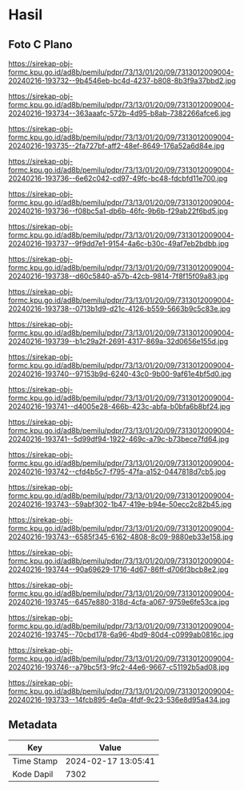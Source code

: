 # Hasil

## Foto C Plano

https://sirekap-obj-formc.kpu.go.id/ad8b/pemilu/pdpr/73/13/01/20/09/7313012009004-20240216-193732--9b4546eb-bc4d-4237-b808-8b3f9a37bbd2.jpg

https://sirekap-obj-formc.kpu.go.id/ad8b/pemilu/pdpr/73/13/01/20/09/7313012009004-20240216-193734--363aaafc-572b-4d95-b8ab-7382266afce6.jpg

https://sirekap-obj-formc.kpu.go.id/ad8b/pemilu/pdpr/73/13/01/20/09/7313012009004-20240216-193735--2fa727bf-aff2-48ef-8649-176a52a6d84e.jpg

https://sirekap-obj-formc.kpu.go.id/ad8b/pemilu/pdpr/73/13/01/20/09/7313012009004-20240216-193736--6e62c042-cd97-49fc-bc48-fdcbfd11e700.jpg

https://sirekap-obj-formc.kpu.go.id/ad8b/pemilu/pdpr/73/13/01/20/09/7313012009004-20240216-193736--f08bc5a1-db6b-46fc-9b6b-f29ab22f6bd5.jpg

https://sirekap-obj-formc.kpu.go.id/ad8b/pemilu/pdpr/73/13/01/20/09/7313012009004-20240216-193737--9f9dd7e1-9154-4a6c-b30c-49af7eb2bdbb.jpg

https://sirekap-obj-formc.kpu.go.id/ad8b/pemilu/pdpr/73/13/01/20/09/7313012009004-20240216-193738--d60c5840-a57b-42cb-9814-7f8f15f09a83.jpg

https://sirekap-obj-formc.kpu.go.id/ad8b/pemilu/pdpr/73/13/01/20/09/7313012009004-20240216-193738--0713b1d9-d21c-4126-b559-5663b9c5c83e.jpg

https://sirekap-obj-formc.kpu.go.id/ad8b/pemilu/pdpr/73/13/01/20/09/7313012009004-20240216-193739--b1c29a2f-2691-4317-869a-32d0656e155d.jpg

https://sirekap-obj-formc.kpu.go.id/ad8b/pemilu/pdpr/73/13/01/20/09/7313012009004-20240216-193740--97153b9d-6240-43c0-9b00-9af61e4bf5d0.jpg

https://sirekap-obj-formc.kpu.go.id/ad8b/pemilu/pdpr/73/13/01/20/09/7313012009004-20240216-193741--d4005e28-466b-423c-abfa-b0bfa6b8bf24.jpg

https://sirekap-obj-formc.kpu.go.id/ad8b/pemilu/pdpr/73/13/01/20/09/7313012009004-20240216-193741--5d99df94-1922-469c-a79c-b73bece7fd64.jpg

https://sirekap-obj-formc.kpu.go.id/ad8b/pemilu/pdpr/73/13/01/20/09/7313012009004-20240216-193742--cfd4b5c7-f795-47fa-a152-0447818d7cb5.jpg

https://sirekap-obj-formc.kpu.go.id/ad8b/pemilu/pdpr/73/13/01/20/09/7313012009004-20240216-193743--59abf302-1b47-419e-b94e-50ecc2c82b45.jpg

https://sirekap-obj-formc.kpu.go.id/ad8b/pemilu/pdpr/73/13/01/20/09/7313012009004-20240216-193743--6585f345-6162-4808-8c09-9880eb33e158.jpg

https://sirekap-obj-formc.kpu.go.id/ad8b/pemilu/pdpr/73/13/01/20/09/7313012009004-20240216-193744--90a69629-1716-4d67-86ff-d706f3bcb8e2.jpg

https://sirekap-obj-formc.kpu.go.id/ad8b/pemilu/pdpr/73/13/01/20/09/7313012009004-20240216-193745--6457e880-318d-4cfa-a067-9759e6fe53ca.jpg

https://sirekap-obj-formc.kpu.go.id/ad8b/pemilu/pdpr/73/13/01/20/09/7313012009004-20240216-193745--70cbd178-6a96-4bd9-80d4-c0999ab0816c.jpg

https://sirekap-obj-formc.kpu.go.id/ad8b/pemilu/pdpr/73/13/01/20/09/7313012009004-20240216-193746--a79bc5f3-9fc2-44e6-9667-c51192b5ad08.jpg

https://sirekap-obj-formc.kpu.go.id/ad8b/pemilu/pdpr/73/13/01/20/09/7313012009004-20240216-193733--14fcb895-4e0a-4fdf-9c23-536e8d95a434.jpg


## Metadata

| Key        | Value               |
| ---------- | ------------------- |
| Time Stamp | 2024-02-17 13:05:41 |
| Kode Dapil | 7302                |



